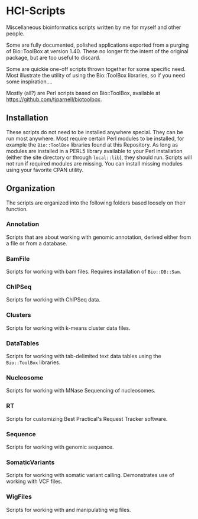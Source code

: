 # HCI-Scripts
Miscellaneous bioinformatics scripts written by me for myself and other people.

Some are fully documented, polished applications exported from a purging of Bio::ToolBox at version 1.40. These no longer fit the intent of the original 
package, but are too useful to discard.

Some are quickie one-off scripts thrown together for some specific need. Most 
illustrate the utility of using the Bio::ToolBox libraries, so if you need 
some inspiration....

Mostly (all?) are Perl scripts based on Bio::ToolBox, available at 
https://github.com/tjparnell/biotoolbox.


## Installation

These scripts do not need to be installed anywhere special. They can be run 
most anywhere. Most require certain Perl modules to be installed, for 
example the `Bio::ToolBox` libraries found at this Repository. As long as 
modules are installed in a PERL5 library available to your Perl installation 
(either the site directory or through `local::lib`), they should run. 
Scripts will not run if required modules are missing. You can install 
missing modules using your favorite CPAN utility.


## Organization

The scripts are organized into the following folders based loosely on their function. 

### Annotation
Scripts that are about working with genomic annotation, derived either from 
a file or from a database.

### BamFile
Scripts for working with bam files. Requires installation of `Bio::DB::Sam`.

### ChIPSeq
Scripts for working with ChIPSeq data.

### Clusters
Scripts for working with k-means cluster data files.

### DataTables
Scripts for working with tab-delimited text data tables using the 
`Bio::ToolBox` libraries.

### Nucleosome
Scripts for working with MNase Sequencing of nucleosomes.

### RT
Scripts for customizing Best Practical's Request Tracker software.

### Sequence
Scripts for working with genomic sequence.

### SomaticVariants
Scripts for working with somatic variant calling. Demonstrates use of 
working with VCF files.

### WigFiles
Scripts for working with and manipulating wig files.




